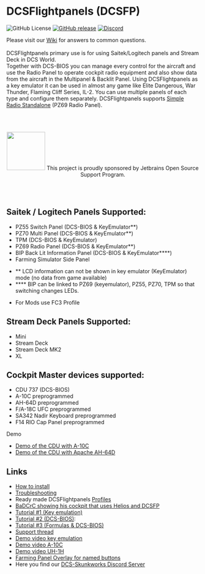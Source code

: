 # DCSFlightpanels (DCSFP)

![GitHub License](https://img.shields.io/github/license/DCS-Skunkworks/DCSFlightpanels)
[![GitHub release](https://img.shields.io/github/release/DCS-Skunkworks/DCSFlightpanels.svg)](https://github.com/DCS-Skunkworks/DCSFlightpanels/releases)
[![Discord](https://img.shields.io/discord/533342958712258572)](https://discord.gg/5svGwKX)

Please visit our [Wiki](https://github.com/DCS-Skunkworks/DCSFlightpanels/wiki) for answers to common questions.
<br/>
<br/>
DCSFlightpanels primary use is for using Saitek/Logitech panels and Stream Deck in DCS World.
<br/>
Together with DCS-BIOS you can manage every control for the aircraft and use
the Radio Panel to operate cockpit radio equipment and also show data from the
aircraft in the Multipanel & Backlit Panel.
Using DCSFlightpanels as a key emulator it can be used in almost any game like
Elite Dangerous, War Thunder, Flaming Cliff Series, IL-2.
You can use multiple panels of each type and configure them separately.
DCSFlightpanels supports [Simple Radio Standalone](https://github.com/ciribob/DCS-SimpleRadioStandalone) (PZ69 Radio Panel).


<br/><br/>
<p align="center">
<a href="https://jb.gg/OpenSourceSupport"><img src="./Documentation/jetbrains.png" width="100"></a>
This project is proudly sponsored by Jetbrains Open Source Support Program.
</p>
<br/><br/>


Saitek / Logitech Panels Supported:
---------------------------------------------
* PZ55 Switch Panel (DCS-BIOS & KeyEmulator**)
* PZ70 Multi Panel (DCS-BIOS & KeyEmulator**)
* TPM (DCS-BIOS & KeyEmulator)
* PZ69 Radio Panel (DCS-BIOS & KeyEmulator**)
* BIP Back Lit Information Panel (DCS-BIOS & KeyEmulator****)
* Farming Simulator Side Panel

- **	LCD information can not be shown in key emulator (KeyEmulator) mode (no data from game available)
- ****	BIP can be linked to PZ69 (keyemulator), PZ55, PZ70, TPM so that switching changes LEDs.

* For Mods use FC3 Profile

Stream Deck Panels Supported:
---------------------------------------------
* Mini
* Stream Deck
* Stream Deck MK2
* XL

Cockpit Master devices supported:
---------------------------------------------
* CDU 737 (DCS-BIOS) 
* A-10C  preprogrammed
* AH-64D preprogrammed
* F/A-18C UFC preprogrammed
* SA342 Nadir Keyboard preprogrammed
* F14 RIO Cap Panel preprogrammed

Demo
* [Demo of the CDU with A-10C](https://www.youtube.com/watch?v=kSMwf8sg_Ro)
* [Demo of the CDU with Apache AH-64D](https://www.youtube.com/watch?v=fd0thX4ZApE)

Links
--------------------------------------------

* [How to install](https://github.com/DCS-Skunkworks/DCSFlightpanels/wiki)
* [Troubleshooting](https://github.com/DCS-Skunkworks/DCSFlightpanels/wiki/Troubleshooting)
* Ready made DCSFlightpanels [Profiles](https://github.com/DCS-Skunkworks/DCS-Flightpanels-Profiles)
* [BaDCrC showing his cockpit that uses Helios and DCSFP](https://youtu.be/lgTJa-NUnM8?t=573)
* [Tutorial #1 (Key emulation)](https://youtu.be/mgm0JfldgYs)
* [Tutorial #2 (DCS-BIOS)](https://youtu.be/1CnmIdzqOJs): 
* [Tutorial #3 (Formulas & DCS-BIOS)](https://youtu.be/ajvZLgPzD0M)
* [Support thread](https://forums.eagle.ru/showthread.php?t=137670)
* [Demo video key emulation](https://www.youtube.com/watch?v=_TurR-WTgkY)
* [Demo video A-10C](https://www.youtube.com/watch?v=adaLWO-nTwU)
* [Demo video UH-1H](https://www.youtube.com/watch?v=jQxLX7UHMR8)
* [Farming Panel Overlay for named buttons](https://forums.eagle.ru/topic/115280-dcsflightpanels-dcsfp-thread-saitek-pro-flight-panels-amp-dcs/page/53/?tab=comments#comment-4745816)
* Here you find our [DCS-Skunkworks Discord Server](https://discord.gg/5svGwKX)

